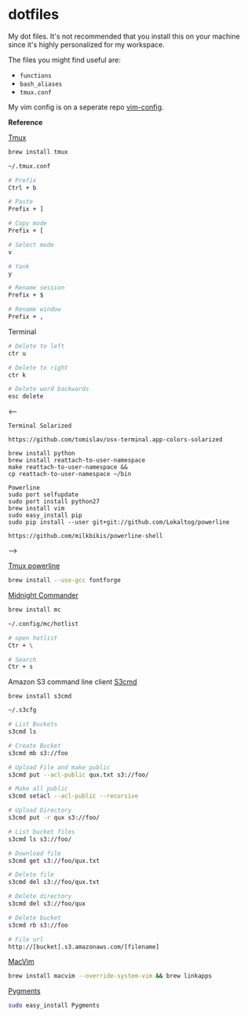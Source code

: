 # dotfiles

My dot files. It's not recommended that you install this on your machine since it's highly personalized for my workspace.

The files you might find useful are:

- `functions`
- `bash_aliases`
- `tmux.conf`

My vim config is on a seperate repo [vim-config](https://github.com/miguelmota/vim-config).

**Reference**

[Tmux](http://tmux.sourceforge.net/)

```bash
brew install tmux
```

```bash
~/.tmux.conf

# Prefix
Ctrl + b

# Paste
Prefix + ]

# Copy mode
Prefix + [

# Select mode
v

# Yank
y

# Rename session
Prefix + $

# Rename window
Prefix + ,
```

Terminal

```bash
# Delete to left
ctr u

# Delete to right
ctr k

# Delete word backwards
esc delete
```

<--
```
Terminal Solarized

https://github.com/tomislav/osx-terminal.app-colors-solarized

brew install python
brew install reattach-to-user-namespace
make reattach-to-user-namespace &&
cp reattach-to-user-namespace ~/bin

Powerline
sudo port selfupdate
sudo port install python27
brew install vim
sudo easy_install pip
sudo pip install --user git+git://github.com/Lokaltog/powerline

https://github.com/milkbikis/powerline-shell
```
-->


[Tmux powerline](https://github.com/erikw/tmux-powerline)

```bash
brew install --use-gcc fontforge
 ```

[Midnight Commander](https://www.midnight-commander.org/)

```bash
brew install mc
```

```bash
~/.config/mc/hotlist

# open hotlist
Ctr + \

# Search
Ctr + s
```


Amazon S3 command line client [S3cmd](http://s3tools.org/s3cmd)

```
brew install s3cmd
```

```bash
~/.s3cfg

# List Buckets
s3cmd ls

# Create Bucket
s3cmd mb s3://foo

# Upload File and make public
s3cmd put --acl-public qux.txt s3://foo/

# Make all public
s3cmd setacl --acl-public --recursive

# Upload Directory
s3cmd put -r qux s3://foo/

# List bucket files
s3cmd ls s3://foo/

# Download file
s3cmd get s3://foo/qux.txt

# Delete file
s3cmd del s3://foo/qux.txt

# Delete directory
s3cmd del s3://foo/qux

# Delete bucket
s3cmd rb s3://foo

# File url
http://[bucket].s3.amazonaws.com/[filename]
```

[MacVim](https://code.google.com/p/macvim/)

```bash
brew install macvim --override-system-vim && brew linkapps
```

[Pygments](http://pygments.org/)

```bash
sudo easy_install Pygments
```